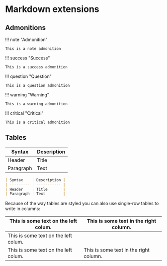 # Markdown extensions

## Admonitions

!!! note "Admonition"

    This is a note admonition

!!! success "Success"

    This is a success admonition

!!! question "Question"

    This is a question admonition

!!! warning "Warning"

    This is a warning admonition

!!! critical "Critical"

    This is a critical admonition

## Tables

| Syntax    | Description |
| --------- | ----------- |
| Header    | Title       |
| Paragraph | Text        |

```markdown
| Syntax    | Description |
| --------- | ----------- |
| Header    | Title       |
| Paragraph | Text        |
```

Because of the way tables are styled you can also use single-row tables to write in columns:

| This is some text on the left colum. | This is some text in the right column. |
| ------------------------------------ | -------------------------------------- |
| This is some text on the left colum. |                                        |
| This is some text on the left colum. | This is some text in the right column. |
